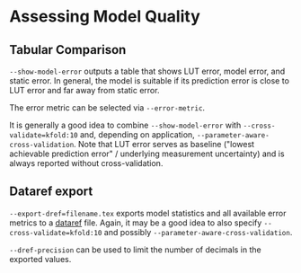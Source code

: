 # Assessing Model Quality

## Tabular Comparison

`--show-model-error` outputs a table that shows LUT error, model error, and
static error. In general, the model is suitable if its prediction error is
close to LUT error and far away from static error.

The error metric can be selected via `--error-metric`.

It is generally a good idea to combine `--show-model-error` with
`--cross-validate=kfold:10` and, depending on application,
`--parameter-aware-cross-validation`. Note that LUT error serves as baseline
("lowest achievable prediction error" / underlying measurement uncertainty)
and is always reported without cross-validation.

## Dataref export

`--export-dref=filename.tex` exports model statistics and all available error
metrics to a [dataref](https://ctan.org/pkg/dataref) file. Again, it may be a
good idea to also specify `--cross-validate=kfold:10` and possibly
`--parameter-aware-cross-validation`.

`--dref-precision` can be used to limit the number of decimals in the exported
values.
